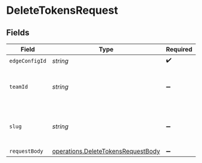 # DeleteTokensRequest


## Fields

| Field                                                                                    | Type                                                                                     | Required                                                                                 | Description                                                                              |
| ---------------------------------------------------------------------------------------- | ---------------------------------------------------------------------------------------- | ---------------------------------------------------------------------------------------- | ---------------------------------------------------------------------------------------- |
| `edgeConfigId`                                                                           | *string*                                                                                 | :heavy_check_mark:                                                                       | N/A                                                                                      |
| `teamId`                                                                                 | *string*                                                                                 | :heavy_minus_sign:                                                                       | The Team identifier to perform the request on behalf of.                                 |
| `slug`                                                                                   | *string*                                                                                 | :heavy_minus_sign:                                                                       | The Team slug to perform the request on behalf of.                                       |
| `requestBody`                                                                            | [operations.DeleteTokensRequestBody](../../models/operations/deletetokensrequestbody.md) | :heavy_minus_sign:                                                                       | N/A                                                                                      |